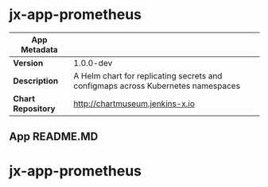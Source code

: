 # jx-app-prometheus

|App Metadata||
|---|---|
| **Version** | 1.0.0-dev |
| **Description** | A Helm chart for replicating secrets and configmaps across Kubernetes namespaces |
| **Chart Repository** | http://chartmuseum.jenkins-x.io |

## App README.MD

# jx-app-prometheus

